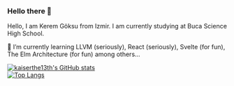 ### Hello there 👋

Hello, I am Kerem Göksu from Izmir. I am currently studying at Buca Science High School.

🌱 I’m currently learning LLVM (seriously), React (seriously), Svelte (for fun), The Elm Architecture (for fun) among others...

[![kaiserthe13th's GitHub stats](https://github-readme-stats.vercel.app/api?username=kaiserthe13th&count_private=true&show_icons=true)](https://github.com/anuraghazra/github-readme-stats)<br>
[![Top Langs](https://github-readme-stats.vercel.app/api/top-langs/?username=kaiserthe13th&hide=html,tex&langs_count=6&layout=compact)](https://github.com/anuraghazra/github-readme-stats)

<!--
**kaiserthe13th/kaiserthe13th** is a ✨ _special_ ✨ repository because its `README.md` (this file) appears on your GitHub profile.

Here are some ideas to get you started:

- 🔭 I’m currently working on ...
-  ...
- 👯 I’m looking to collaborate on ...
- 🤔 I’m looking for help with ...
- 💬 Ask me about ...
- 📫 How to reach me: ...
- 😄 Pronouns: ...
- ⚡ Fun fact: ...
-->
